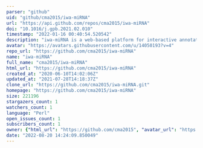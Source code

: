 ```yaml
---
parser: "github"
uid: "github/cma2015/iwa-miRNA"
url: "https://api.github.com/repos/cma2015/iwa-miRNA"
doi: "10.1016/j.gpb.2021.02.010"
timestamp: "2022-01-16 00:40:54.520542"
description: "iwa-miRNA is a web-based platform for interactive annotation of plant miRNAs"
avatar: "https://avatars.githubusercontent.com/u/14050193?v=4"
repo_url: "https://github.com/cma2015/iwa-miRNA"
name: "iwa-miRNA"
full_name: "cma2015/iwa-miRNA"
html_url: "https://github.com/cma2015/iwa-miRNA"
created_at: "2020-06-10T14:02:06Z"
updated_at: "2021-07-28T14:18:37Z"
clone_url: "https://github.com/cma2015/iwa-miRNA.git"
homepage: "https://github.com/cma2015/iwa-miRNA"
size: 221196
stargazers_count: 1
watchers_count: 1
language: "Perl"
open_issues_count: 1
subscribers_count: 1
owner: {"html_url": "https://github.com/cma2015", "avatar_url": "https://avatars.githubusercontent.com/u/14050193?v=4", "login": "cma2015", "type": "User"}
date: "2022-08-20 14:24:09.850049"
---
```


